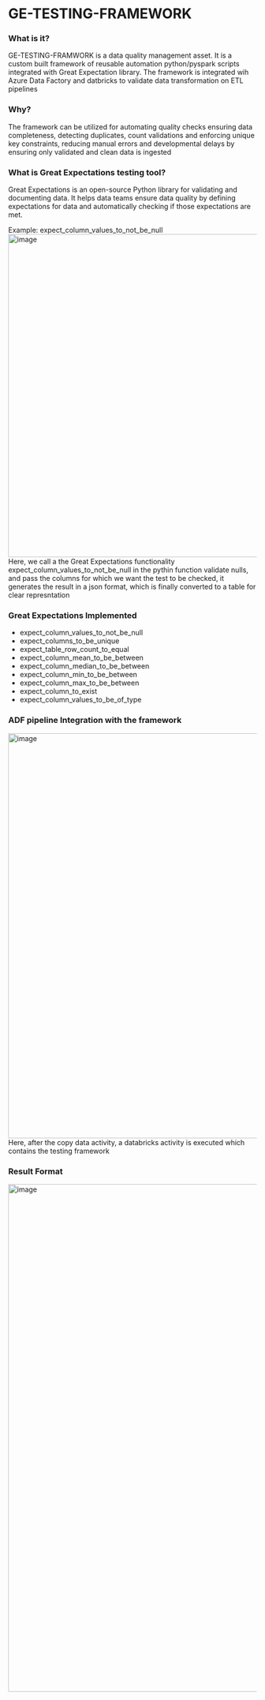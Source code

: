 # GE-TESTING-FRAMEWORK

### What is it?
GE-TESTING-FRAMWORK is a data quality management asset. It is a custom built framework of reusable automation python/pyspark scripts integrated with Great Expectation library. The framework is integrated wih Azure Data Factory and datbricks to validate data transformation on ETL pipelines

### Why?
The framework can be utilized for automating quality checks ensuring data completeness, detecting duplicates, count validations and enforcing unique key constraints, reducing manual errors and developmental delays by ensuring only validated and clean data is ingested

### What is Great Expectations testing tool?
Great Expectations is an open-source Python library for validating and documenting data. It helps data teams ensure data quality by defining expectations for data and automatically checking if those expectations are met.

Example:
expect_column_values_to_not_be_null
<img width="655" alt="image" src="https://github.com/user-attachments/assets/055c77b4-047b-4b81-b2b4-410fd40e3099">
Here, we call a the Great Expectations functionality expect_column_values_to_not_be_null in the pythin function validate nulls, and pass the columns for which we want the test to be checked, it generates the result in a json format, which is finally converted to a table for clear represntation

### Great Expectations Implemented
- expect_column_values_to_not_be_null
- expect_columns_to_be_unique
- expect_table_row_count_to_equal
- expect_column_mean_to_be_between
- expect_column_median_to_be_between
- expect_column_min_to_be_between
- expect_column_max_to_be_between
- expect_column_to_exist
- expect_column_values_to_be_of_type

### ADF pipeline Integration with the framework
<img width="821" alt="image" src="https://github.com/user-attachments/assets/5af8e4fc-ebf6-4ae5-8926-b5f70d95d459">
Here, after the copy data activity, a databricks activity is executed which contains the testing framework

### Result Format
<img width="1029" alt="image" src="https://github.com/user-attachments/assets/6357b7e4-5b0f-4847-a487-29d3631ccb85">







